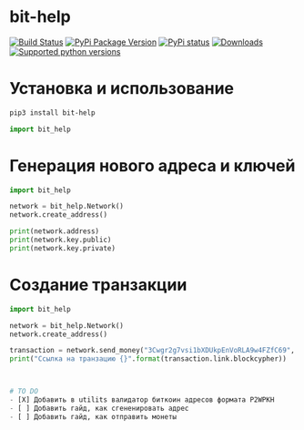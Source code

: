 # bit-help

[![Build Status](https://travis-ci.com/daveusa31/bit-help.svg?branch=master)](https://travis-ci.com/daveusa31/bit-help)
[![PyPi Package Version](https://img.shields.io/pypi/v/bit_help.svg?style=flat-square)](https://pypi.python.org/pypi/bit_help)
[![PyPi status](https://img.shields.io/pypi/status/bit_help.svg?style=flat-square)](https://pypi.python.org/pypi/bit_help)
[![Downloads](https://pepy.tech/badge/bit_help)](https://pepy.tech/project/bit_help)
[![Supported python versions](https://img.shields.io/pypi/pyversions/bit_help.svg?style=flat-square)](https://pypi.python.org/pypi/bit_help)


# Установка и использование

```sh
pip3 install bit-help
```

```python
import bit_help
```

# Генерация нового адреса и ключей

```python
import bit_help

network = bit_help.Network()
network.create_address()

print(network.address)
print(network.key.public)
print(network.key.private)
```

# Создание транзакции

```python
import bit_help

network = bit_help.Network()
network.create_address()

transaction = network.send_money("3Cwgr2g7vsi1bXDUkpEnVoRLA9w4FZfC69", 0.01, speed="average")
print("Ссылка на транзацию {}".format(transaction.link.blockcypher))



# TO DO
- [X] Добавить в utilits валидатор биткоин адресов формата P2WPKH 
- [ ] Добавить гайд, как сгененировать адрес
- [ ] Добавить гайд, как отправить монеты
